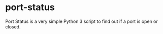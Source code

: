 # port-status

Port Status is a very simple Python 3 script to find out if a port is open or closed.
